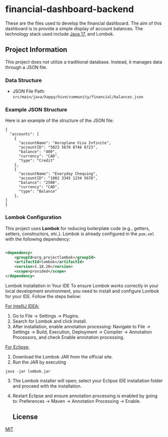 # financial-dashboard-backend

These are the files used to develop the financial dashboard. The aim of this dashboard is to provide a simple display of account balances.
The technology stack used include
[Java 17](https://community.chocolatey.org/packages/openjdk/17.0.2), and Lombok.

## Project Information

This project does not utilize a traditional database. Instead, it manages data through a JSON file.

### Data Structure

- JSON File Path:  `src/main/java/happy/hive/community/financial/balances.json`

### Example JSON Structure

Here is an example of the structure of the JSON file:

```
{
  "accounts": [
    {
      "accountName": "Aeroplane Visa Infinite",
      "accountID": "5023 5678 8746 8723",
      "balance": "400",
      "currency": "CAD",
      "type": "Credit"
    },
    {
      "accountName": "Everyday Chequing",
      "accountID": "1002 3345 1234 5678",
      "balance": "2500",
      "currency": "CAD",
      "type": "Balance"
    },
]
}
```

### Lombok Configuration

This project uses **Lombok** for reducing boilerplate code (e.g., getters, setters, constructors, etc.). Lombok is
already configured in the `pom.xml` with the following dependency:

```xml

<dependency>
    <groupId>org.projectlombok</groupId>
    <artifactId>lombok</artifactId>
    <version>1.18.20</version>
    <scope>provided</scope>
</dependency>
```

Lombok Installation in Your IDE
To ensure Lombok works correctly in your local development environment, you need to install and configure Lombok for
your IDE. Follow the steps below:

<u>For IntelliJ IDEA:</u>

1) Go to File -> Settings -> Plugins.
2) Search for Lombok and click Install.
3) After installation, enable annotation processing:
   Navigate to File -> Settings -> Build, Execution, Deployment -> Compiler -> Annotation Processors, and check Enable
   annotation processing.

<u>For Eclipse:</u>

1) Download the Lombok JAR from the official site.
2) Run the JAR by executing

```
java -jar lombok.jar
```

3) The Lombok installer will open; select your Eclipse IDE installation folder and proceed with the installation.
4) Restart Eclipse and ensure annotation processing is enabled by going to:
   Preferences -> Maven -> Annotation Processing -> Enable.

   ## License

[MIT](https://choosealicense.com/licenses/mit/)
